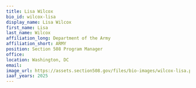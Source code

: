 ```yaml
---
title: Lisa Wilcox
bio_id: wilcox-lisa
display_name: Lisa Wilcox
first_name: Lisa
last_name: Wilcox
affiliation_long: Department of the Army
affiliation_short: ARMY
position: Section 508 Program Manager
office: 
location: Washington, DC
email: 
image_url: https://assets.section508.gov/files/bio-images/wilcox-lisa.png
iaaf_years: 2025
---
```

